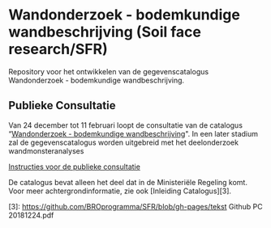 # Wandonderzoek - bodemkundige wandbeschrijving (Soil face research/SFR)

Repository voor het ontwikkelen van de gegevenscatalogus Wandonderzoek - bodemkundige wandbeschrijving.

## Publieke Consultatie
Van 24 december tot 11 februari loopt de consultatie van de catalogus “[Wandonderzoek - bodemkundige wandbeschrijving][1]". 
In een later stadium zal de gegevenscatalogus worden uitgebreid met het deelonderzoek wandmonsteranalyses 

[Instructies voor de publieke consultatie][2]

De catalogus bevat alleen het deel dat in de Ministeriële Regeling komt. Voor meer achtergrondinformatie, zie ook [Inleiding Catalogus][3]. 

[1]: https://github.com/BROprogramma/SFR/blob/gh-pages/
[2]: https://github.com/BROprogramma/SFR/blob/gh-pages/consultatie-instructie.md
[3]: https://github.com/BROprogramma/SFR/blob/gh-pages/tekst Github PC 20181224.pdf


